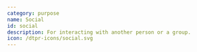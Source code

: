 ```yaml
---
category: purpose
name: Social
id: social
description: For interacting with another person or a group.
icon: /dtpr-icons/social.svg
---
```

